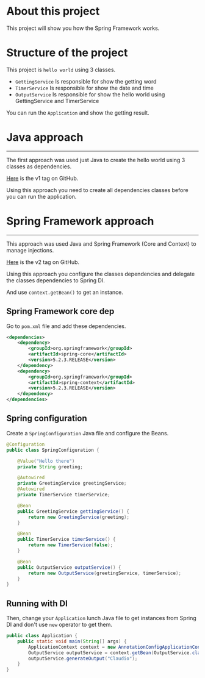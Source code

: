 # About this project

This project will show you how the Spring Framework works.

# Structure of the project

This project is `hello world` using 3 classes.

- `GettingService` Is responsible for show the getting word
- `TimerService` Is responsible for show the date and time
- `OutputService` Is responsible for show the hello world using GettingService and TimerService

You can run the `Application` and show the getting result.

# Java approach

---

The first approach was used just Java to create the hello world using 3 classes as dependencies.

[Here](https://github.com/claudio4git/spring-framework-prep/releases/tag/spring-core-in-java-v1) is the v1 tag on GitHub.

Using this approach you need to create all dependencies classes before you can run the application.

# Spring Framework approach

---

This approach was used Java and Spring Framework (Core and Context) to manage injections.

[Here](https://github.com/claudio4git/spring-framework-prep/releases/tag/spring-core-in-java-v2) is the v2 tag on GitHub.

Using this approach you configure the classes dependencies and delegate the classes dependencies to Spring DI.

And use `context.getBean()` to get an instance.

## Spring Framework core dep

Go to `pom.xml` file and add these dependencies.

```xml
<dependencies>
    <dependency>
        <groupId>org.springframework</groupId>
        <artifactId>spring-core</artifactId>
        <version>5.2.3.RELEASE</version>
    </dependency>
    <dependency>
        <groupId>org.springframework</groupId>
        <artifactId>spring-context</artifactId>
        <version>5.2.3.RELEASE</version>
    </dependency>
</dependencies>
```

## Spring configuration

Create a `SpringConfiguration` Java file and configure the Beans.

```java
@Configuration
public class SpringConfiguration {

    @Value("Hello there")
    private String greeting;

    @Autowired
    private GreetingService greetingService;
    @Autowired
    private TimerService timerService;

    @Bean
    public GreetingService gettingService() {
        return new GreetingService(greeting);
    }

    @Bean
    public TimerService timerService() {
        return new TimerService(false);
    }

    @Bean
    public OutputService outputService() {
        return new OutputService(greetingService, timerService);
    }
}
```

## Running with DI

Then, change your `Application` lunch Java file to get instances from Spring DI and don't use `new` operator to get them.

```java
public class Application {
    public static void main(String[] args) {
        ApplicationContext context = new AnnotationConfigApplicationContext(SpringConfiguration.class);
        OutputService outputService = context.getBean(OutputService.class);
        outputService.generateOutput("Claudio");
    }
}
```